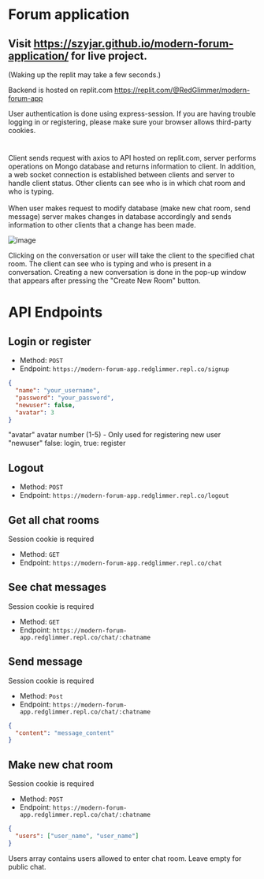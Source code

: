 # Forum application

## Visit https://szyjar.github.io/modern-forum-application/ for live project.<br>
(Waking up the replit may take a few seconds.)

Backend is hosted on replit.com
https://replit.com/@RedGlimmer/modern-forum-app

User authentication is done using express-session.
If you are having trouble logging in or registering, please make sure your browser allows third-party cookies.

#

Client sends request with axios to API hosted on replit.com, server performs operations on Mongo database and returns information to client. In addition,
a web socket connection is established between clients and server to handle client status. Other clients can see who is in which chat room and who is typing. <br><br>
When user makes request to modify database (make new chat room, send message) server makes changes in database accordingly and sends information to other clients that a change has been made.

![image](https://github.com/SzyJar/modern-forum-application/assets/107247457/74cdba3d-122c-4a4a-9277-a9f49f9ce342)


Clicking on the conversation or user will take the client to the specified chat room.
The client can see who is typing and who is present in a conversation.
Creating a new conversation is done in the pop-up window that appears after pressing the "Create New Room" button.

# API Endpoints
## Login or register
- Method: `POST`
- Endpoint: `https://modern-forum-app.redglimmer.repl.co/signup`
```json
{
  "name": "your_username",
  "password": "your_password",
  "newuser": false,
  "avatar": 3
}
```
"avatar" avatar number (1-5) - Only used for registering new user<br>
"newuser" false: login, true: register
## Logout
- Method: `POST`
- Endpoint: `https://modern-forum-app.redglimmer.repl.co/logout`
## Get all chat rooms
Session cookie is required
- Method: `GET`
- Endpoint: `https://modern-forum-app.redglimmer.repl.co/chat`
## See chat messages
Session cookie is required
- Method: `GET`
- Endpoint: `https://modern-forum-app.redglimmer.repl.co/chat/:chatname`
## Send message
Session cookie is required
- Method: `Post`
- Endpoint: `https://modern-forum-app.redglimmer.repl.co/chat/:chatname`
```json
{
  "content": "message_content"
}
```
## Make new chat room
Session cookie is required
- Method: `POST`
- Endpoint: `https://modern-forum-app.redglimmer.repl.co/chat/:chatname`
```json
{
  "users": ["user_name", "user_name"]
}
```
Users array contains users allowed to enter chat room. Leave empty for public chat.
